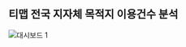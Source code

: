 ## 티맵 전국 지자체 목적지 이용건수 분석
![대시보드 1](https://user-images.githubusercontent.com/69188680/153325852-d9a3cac2-59f1-4324-b4b6-f2e3f9ae6bc4.png)    
    
      



